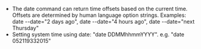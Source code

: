 - The date command can return time offsets based on the current time. Offsets are determined by human language option strings. Examples: date --date="2 days ago", date --date="4 hours ago", date --date="next Thursday"
- Setting system time using date: "date DDMMhhmmYYYY". e.g. "date 052119332015"